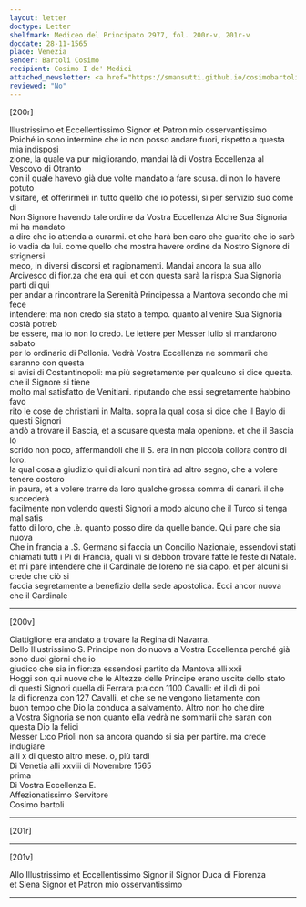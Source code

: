 ```yaml
---
layout: letter
doctype: Letter
shelfmark: Mediceo del Principato 2977, fol. 200r-v, 201r-v
docdate: 28-11-1565
place: Venezia
sender: Bartoli Cosimo
recipient: Cosimo I de' Medici
attached_newsletter: <a href="https://smansutti.github.io/cosimobartoli/texts/3079_141,3079_142/">3079_141,3079_142</a>
reviewed: "No"
---
```


[200r]  
  
  
Illustrissimo et Eccellentissimo Signor et Patron mio osservantissimo  
Poiché io sono intermine che io non posso andare fuori, rispetto a questa mia indisposi  
zione, la quale va pur migliorando, mandai là di Vostra Eccellenza al Vescovo di Otranto  
con il quale havevo già due volte mandato a fare scusa. di non lo havere potuto  
visitare, et offerirmeli in tutto quello che io potessi, sì per servizio suo come di  
Non Signore havendo tale ordine da Vostra Eccellenza Alche Sua Signoria mi ha mandato  
a dire che io attenda a curarmi. et che harà ben caro che guarito che io sarò  
io vadia da lui. come quello che mostra havere ordine da Nostro Signore di strignersi  
meco, in diversi discorsi et ragionamenti. Mandai ancora la sua allo  
Arcivesco di fior.za che era qui. et con questa sarà la risp:a Sua Signoria partì di qui  
per andar a rincontrare la Serenità Principessa a Mantova secondo che mi fece  
intendere: ma non credo sia stato a tempo. quanto al venire Sua Signoria costà potreb  
be essere, ma io non lo credo. Le lettere per Messer Iulio si mandarono sabato  
per lo ordinario di Pollonia. Vedrà Vostra Eccellenza ne sommarii che saranno con questa  
si avisi di Costantinopoli: ma più segretamente per qualcuno si dice questa. che il Signore si tiene  
molto mal satisfatto de Venitiani. riputando che essi segretamente habbino favo  
rito le cose de christiani in Malta. sopra la qual cosa si dice che il Baylo di questi Signori  
andò a trovare il Bascia, et a scusare questa mala openione. et che il Bascia lo  
scrido non poco, affermandoli che il S. era in non piccola collora contro di loro.  
la qual cosa a giudizio qui di alcuni non tirà ad altro segno, che a volere tenere costoro  
in paura, et a volere trarre da loro qualche grossa somma di danari. il che succederà  
facilmente non volendo questi Signori a modo alcuno che il Turco si tenga mal satis  
fatto di loro, che .è. quanto posso dire da quelle bande. Qui pare che sia nuova  
Che in francia a .S. Germano si faccia un Concilio Nazionale, essendovi stati  
chiamati tutti i Pi di Francia, quali vi si debbon trovare fatte le feste di Natale.  
et mi pare intendere che il Cardinale de loreno ne sia capo. et per alcuni si crede che ciò si  
faccia segretamente a benefizio della sede apostolica. Ecci ancor nuova che il Cardinale  
  
---  

[200v]  
  
  
Ciattiglione era andato a trovare la Regina di Navarra.  
Dello Illustrissimo S. Principe non do nuova a Vostra Eccellenza perché già sono duoi giorni che io  
giudico che sia in fior:za essendosi partito da Mantova alli xxii  
Hoggi son qui nuove che le Altezze delle Principe erano uscite dello stato  
di questi Signori quella di Ferrara p:a con 1100 Cavalli: et il dì di poi  
la di fiorenza con 127 Cavalli. et che se ne vengono lietamente con  
buon tempo che Dio la conduca a salvamento. Altro non ho che dire  
a Vostra Signoria se non quanto ella vedrà ne sommarii che saran con questa Dio la felici  
Messer L:co Prioli non sa ancora quando si sia per partire. ma crede indugiare  
alli x di questo altro mese. o, più tardi  
Di Venetia alli xxviii di Novembre 1565  
prima  
Di Vostra Eccellenza E.  
Affezionatissimo Servitore  
Cosimo bartoli  
  
---  

[201r]  
  
  
  
---  

[201v]  
  
  
Allo Illustrissimo et Eccellentissimo Signor il Signor Duca di Fiorenza  
et Siena Signor et Patron mio osservantissimo  
  
---  

